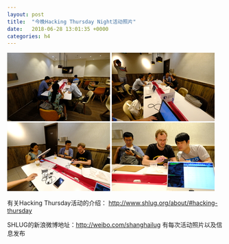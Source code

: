 ```yaml
---
layout: post
title:  "今晚Hacking Thursday Night活动照片"
date:   2018-06-28 13:01:35 +0000
categories: h4
---
```


[<img src='https://raw.githubusercontent.com/shanghailug/res2018/master/i628.h4/i628_2011_3900+08.240x160.jpg'>](https://raw.githubusercontent.com/shanghailug/res2018/master/i628.h4/i628_2011_3900+08.JPG)
[<img src='https://raw.githubusercontent.com/shanghailug/res2018/master/i628.h4/i628_2012_0600+08.240x160.jpg'>](https://raw.githubusercontent.com/shanghailug/res2018/master/i628.h4/i628_2012_0600+08.JPG)
[<img src='https://raw.githubusercontent.com/shanghailug/res2018/master/i628.h4/i628_2013_5900+08.240x160.jpg'>](https://raw.githubusercontent.com/shanghailug/res2018/master/i628.h4/i628_2013_5900+08.JPG)
[<img src='https://raw.githubusercontent.com/shanghailug/res2018/master/i628.h4/i628_2056_3700+08.240x160.jpg'>](https://raw.githubusercontent.com/shanghailug/res2018/master/i628.h4/i628_2056_3700+08.JPG)

有关Hacking Thursday活动的介绍：
http://www.shlug.org/about/#hacking-thursday

SHLUG的新浪微博地址：http://weibo.com/shanghailug 有每次活动照片以及信息发布


